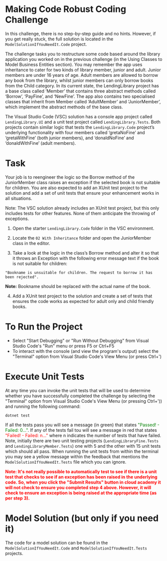 # Making Code Robust Coding Challenge
In this challenge, there is no step-by-step guide and no hints. However, if you get really stuck, the full solution is located in the ```ModelSolutionIfYouNeedIt.Code``` project.

The challenge tasks you to restructure some code based around the library application you worked on in the previous challenge (in the Using Classes to Model Business Entities section). You may remember the app uses inheritance to cater for two kinds of library member, junior and adult. Junior members are under 16 years of age. Adult members are allowed to borrow any book from the library, whilst junior members can only borrow books from the Child category. In its current state, the LendingLibrary project has a base class called ‘Member’ that contains three abstract methods called ‘Borrow’, ‘PayFine’, and ‘NewFine’. The app also contains two specialised classes that inherit from Member called ‘AdultMember’ and ‘JuniorMember’, which implement the abstract methods of the base class.

The Visual Studio Code (VSC) solution has a console app project called ```LendingLibrary.UI``` and a unit test project called ```LendingLibrary.Tests```. Both projects contain similar logic that tests the ```LendingLibrary.Code``` project’s underlying functionality with four members called ‘gretaNoFine’ and ‘gretaWithFine’ (both junior members), and ‘donaldNoFine’ and ‘donaldWithFine’ (adult members).

# Task
Your job is to reengineer the logic so the Borrow method of the JuniorMember class raises an exception if the selected book is not suitable for children. You are also expected to add an XUnit test project to the solution and add a set of unit tests that ensure your enhancement works in all situations.

Note: The VSC solution already includes an XUnit test project, but this only includes tests for other features. None of them anticipate the throwing of exceptions.

1. Open the starter ```LendingLibrary.Code``` folder in the VSC environment. 

2. Locate the ```02 With Inheritance``` folder and open the JuniorMember class in the editor.

3. Take a look at the logic in the class’s Borrow method and alter it so that it throws an Exception with the following error message text if the book is not suitable for children:

```
"Bookname is unsuitable for children. The request to borrow it has been rejected".
```

__Note:__ Bookname should be replaced with the actual name of the book.

4. Add a XUnit test project to the solution and create a set of tests that ensures the code works as expected for adult only and child friendly books.
 

# To Run the Project
-  Select "Start Debugging" or "Run Without Debugging" from Visual Studio Code's "Run" menu or press F5 or Ctrl+F5
-  To interact with the console (and view the program's output) select the "Terminal" option from Visual Studio Code's View Menu (or press Ctrl+')  

# Execute Unit Tests
At any time you can invoke the unit tests that will be used to determine whether you have successfully completed the challenge by selecting the "Terminal" option from Visual Studio Code's View Menu (or pressing Ctrl+')) and running the following command:

```
dotnet test
```
If all the tests pass you will see a message (in green) that states <span style="color:green">"Passed!  - Failed:   0..."</span>. If any of the tests fail tou will see a message in red that states <span style="color:red">"Failed! - Failed:    n..."</span> where n indicates the number of tests that have failed. Note, initially there are two unit testing projects (```LendingLibraryFine.Tests``` and ```LendingLibraryMember.Tests```) one with 5 and the other with 15 unit tests which should all pass. When running the unit tests from within the terminal you may see a yellow message within the feedback that mentions the ```ModelSolutionIfYouNeedIt.Tests``` file which you can ignore.

<span style="color:red">__Note: It's not really possible to automatically test to see if there is a unit test that checks to see if an exception has been raised in the underlying code. So, when you click the "Submit Results" button in cloud academy it will __not__ check to ensure you completed step 4 above. However, it will check to ensure an exception is being raised at the appropriate time (as per step 3).__</span>  

# Model Solution (__but only if you need it__)
The code for a model solution can be found in the ```ModelSolutionIfYouNeedIt.Code``` and ```ModelSolutionIfYouNeedIt.Tests``` projects. 